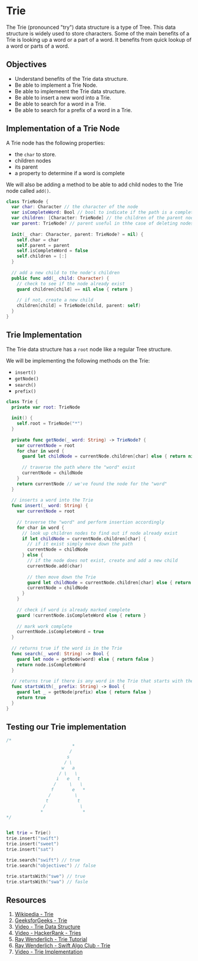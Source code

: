 # Trie

The Trie (pronounced "try") data structure is a type of Tree. This data structure is widely used to store characters. Some of the main benefits of a Trie is looking up a word or a part of a word. It benefits from quick lookup of a word or parts of a word.  

## Objectives

* Understand benefits of the Trie data structure.
* Be able to implement a Trie Node. 
* Be able to implemeent the Trie data structure.
* Be able to insert a new word into a Trie. 
* Be able to search for a word in a Trie. 
* Be able to search for a prefix of a word in a Trie. 

## Implementation of a Trie Node 

A Trie node has the following properties: 

* the `char` to store. 
* children nodes 
* its parent 
* a property to determine if a word is complete 

We will also be adding a method to be able to add child nodes to the Trie node called `add()`. 

```swift 
class TrieNode {
  var char: Character // the character of the node
  var isCompleteWord: Bool // bool to indicate if the path is a complete word
  var children: [Character: TrieNode] // the children of the parent node
  var parent: TrieNode? // parent useful in thhe case of deleting nodes
  
  init(_ char: Character, parent: TrieNode? = nil) {
    self.char = char
    self.parent = parent
    self.isCompleteWord = false
    self.children = [:]
  }
  
  // add a new child to the node's children
  public func add(_ child: Character) {
    // check to see if the node already exist
    guard children[child] == nil else { return }
    
    // if not, create a new child
    children[child] = TrieNode(child, parent: self)
  }
}
```

## Trie Implementation 

The Trie data structure has a `root` node like a regular Tree structure. 

We will be implementing the following methods on the Trie: 

* `insert()` 
* `getNode()`
* `search()`
* `prefix()`

```swift 
class Trie {
  private var root: TrieNode
  
  init() {
    self.root = TrieNode("*")
  }
  
  private func getNode(_ word: String) -> TrieNode? {
    var currentNode = root
    for char in word {
      guard let childNode = currentNode.children[char] else { return nil } // return nil if any node does not exist for a character
      
      // traverse the path where the "word" exist
      currentNode = childNode
    }
    return currentNode // we've found the node for the "word"
  }
  
  // inserts a word into the Trie
  func insert(_ word: String) {
    var currentNode = root
    
    // traverse the "word" and perform insertion accordingly
    for char in word {
      // look up children nodes to find out if node already exist
      if let childNode = currentNode.children[char] {
        // if it exist simply move down the path
        currentNode = childNode
      } else {
        // if the node does not exist, create and add a new child
        currentNode.add(char)
        
        // then move down the Trie
        guard let childNode = currentNode.children[char] else { return }
        currentNode = childNode
      }
    }
    
    // check if word is already marked complete
    guard !currentNode.isCompleteWord else { return }
    
    // mark work complete
    currentNode.isCompleteWord = true
  }
  
  // returns true if the word is in the Trie
  func search(_ word: String) -> Bool {
    guard let node = getNode(word) else { return false }
    return node.isCompleteWord
  }
  
  // returns true if there is any word in the Trie that starts with the given prefix
  func startsWith(_ prefix: String) -> Bool {
    guard let _ = getNode(prefix) else { return false }
    return true
  }
}
```

## Testing our Trie implementation 

```swift 
/*
                         *
                        /
                       s
                      / \
                     w   a
                    / \   \
                   i   e   t
                  /     \   \
                 f       e   *
                /         \
               t           t
              /             \
             *               *
*/


let trie = Trie()
trie.insert("swift")
trie.insert("sweet")
trie.insert("sat")

trie.search("swift") // true
trie.search("objectivec") // false

trie.startsWith("swe") // true
trie.startsWith("swa") // fasle
```

## Resources 

1. [Wikipedia - Trie](https://en.wikipedia.org/wiki/Trie)
2. [GeeksforGeeks - Trie](https://www.geeksforgeeks.org/trie-insert-and-search/)
3. [Video - Trie Data Structure](https://www.youtube.com/watch?v=-urNrIAQnNo)
4. [Video - HackerRank - Tries](https://youtu.be/zIjfhVPRZCg)
5. [Ray Wenderlich - Trie Tutorial](https://www.raywenderlich.com/892-swift-algorithm-club-swift-trie-data-structure)
6. [Ray Wenderlich - Swift Algo Club - Trie]( https://github.com/raywenderlich/swift-algorithm-club/tree/master/Trie)
7. [Video - Trie Implementation](https://www.youtube.com/watch?v=giiaIofn31A)
